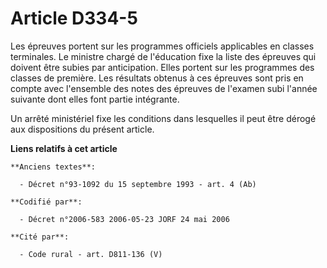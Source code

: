 # Article D334-5

Les épreuves portent sur les programmes officiels applicables en classes terminales. Le ministre chargé de l'éducation fixe
la liste des épreuves qui doivent être subies par anticipation. Elles portent sur les programmes des classes de première. Les
résultats obtenus à ces épreuves sont pris en compte avec l'ensemble des notes des épreuves de l'examen subi l'année suivante
dont elles font partie intégrante.

Un arrêté ministériel fixe les conditions dans lesquelles il peut être dérogé aux dispositions du présent article.

**Liens relatifs à cet article**

	**Anciens textes**:

	  - Décret n°93-1092 du 15 septembre 1993 - art. 4 (Ab)

	**Codifié par**:

	  - Décret n°2006-583 2006-05-23 JORF 24 mai 2006

	**Cité par**:

	  - Code rural - art. D811-136 (V)
